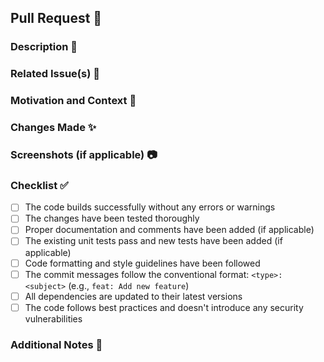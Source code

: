 ## Pull Request 🚀

<!--- When merging the branch to develop please use SQUASH AND MERGE --->

<!--- Branch naming conventions: --->
<!--- - feature/... for new features (branched off develop) --->
<!--- - fix/... for bug fixes (branched off develop) --->

### Description 📝

<!--- Provide a brief description of the changes introduced by this PR -->

### Related Issue(s) 🔗

<!--- Mention any related issue(s) or feature request(s) that this PR addresses (e.g., "Fixes #123", "Resolves #456") -->

### Motivation and Context 🎯

<!--- Explain why these changes are necessary or what problem they solve -->

### Changes Made ✨

<!--- Describe the changes implemented in this PR -->

### Screenshots (if applicable) 📷

<!--- Include any relevant screenshots or images that demonstrate the changes (optional) -->

### Checklist ✅

<!--- Mark the items with [x] once they are completed. Remove any items that are not applicable -->

- [ ] The code builds successfully without any errors or warnings
- [ ] The changes have been tested thoroughly
- [ ] Proper documentation and comments have been added (if applicable)
- [ ] The existing unit tests pass and new tests have been added (if applicable)
- [ ] Code formatting and style guidelines have been followed
- [ ] The commit messages follow the conventional format: `<type>: <subject>` (e.g., `feat: Add new feature`)
- [ ] All dependencies are updated to their latest versions
- [ ] The code follows best practices and doesn't introduce any security vulnerabilities

### Additional Notes 📌

<!--- Add any additional information or notes that may be helpful in reviewing this PR -->

